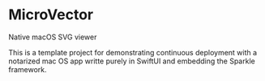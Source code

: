 # MicroVector

Native macOS SVG viewer

This is a template project for demonstrating continuous deployment with a notarized mac OS app writte purely in SwiftUI and embedding the Sparkle framework.


